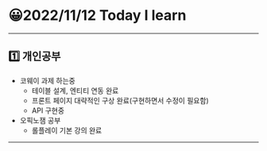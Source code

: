# 😀2022/11/12 Today I learn
-------------------------
## 1️⃣ 개인공부
  * 코웨이 과제 하는중
    * 테이블 설계, 엔티티 연동 완료
    * 프론트 페이지 대략적인 구상 완료(구현하면서 수정이 필요함)
    * API 구현중
  * 오픽노잼 공부
    * 롤플레이 기본 강의 완료
-------------------------
